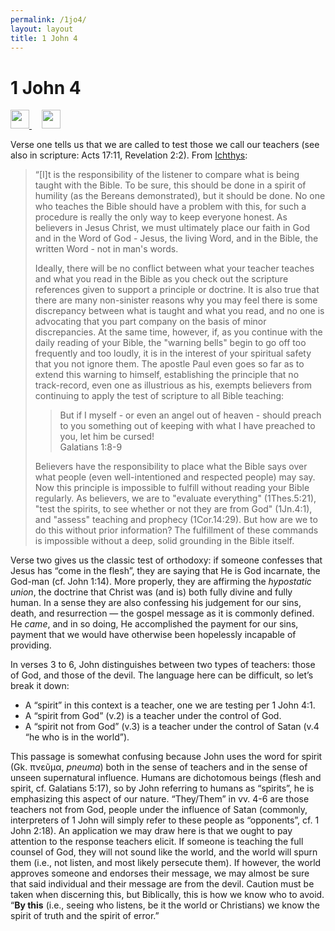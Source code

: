 ```yaml
---
permalink: /1jo4/
layout: layout
title: 1 John 4
---
```


<div class="center">

   <h1>1 John 4</h1>
   
   <a href="https://github.com/StevenTammen/chrya/edit/master/notes/1jo4.md" target="_blank">
     <img src="https://chrya.com/assets/images/GitHub.png" height="30" width="30">
   </a> &nbsp; &nbsp;
   
   <a href="http://prose.io/#StevenTammen/chrya/edit/master/notes/1jo4.md" target="_blank">
     <img src="https://chrya.com/assets/images/Prose.png" height="30" width="30">
   </a>
   
</div>

Verse one tells us that we are called to test those we call our teachers (see also in scripture: Acts 17:11, Revelation 2:2). From [Ichthys](http://ichthys.com/readbible.htm):

> “[I]t is the responsibility of the listener to compare what is being taught with the Bible. To be sure, this should be done in a spirit of humility (as the Bereans demonstrated), but it should be done. No one who teaches the Bible should have a problem with this, for such a procedure is really the only way to keep everyone honest. As believers in Jesus Christ, we must ultimately place our faith in God and in the Word of God - Jesus, the living Word, and in the Bible, the written Word - not in man's words.
>
> Ideally, there will be no conflict between what your teacher teaches and what you read in the Bible as you check out the scripture references given to support a principle or doctrine. It is also true that there are many non-sinister reasons why you may feel there is some discrepancy between what is taught and what you read, and no one is advocating that you part company on the basis of minor discrepancies. At the same time, however, if, as you continue with the daily reading of your Bible, the "warning bells" begin to go off too frequently and too loudly, it is in the interest of your spiritual safety that you not ignore them. The apostle Paul even goes so far as to extend this warning to himself, establishing the principle that no track-record, even one as illustrious as his, exempts believers from continuing to apply the test of scripture to all Bible teaching:
>
>> But if I myself - or even an angel out of heaven - should preach to you something out of keeping with what I have preached to you, let him be cursed! <br/>
>> Galatians 1:8-9
>
> Believers have the responsibility to place what the Bible says over what people (even well-intentioned and respected people) may say. Now this principle is impossible to fulfill without reading your Bible regularly. As believers, we are to "evaluate everything" (1Thes.5:21), "test the spirits, to see whether or not they are from God" (1Jn.4:1), and "assess" teaching and prophecy (1Cor.14:29). But how are we to do this without prior information? The fulfillment of these commands is impossible without a deep, solid grounding in the Bible itself.

Verse two gives us the classic test of orthodoxy: if someone confesses that Jesus has “come in the flesh”, they are saying that He is God incarnate, the God-man (cf. John 1:14). More properly, they are affirming the *hypostatic union*, the doctrine that Christ was (and is) both fully divine and fully human. In a sense they are also confessing his judgement for our sins, death, and resurrection — the gospel message as it is commonly defined. He *came*, and in so doing, He accomplished the payment for our sins, payment that we would have otherwise been hopelessly incapable of providing.

In verses 3 to 6, John distinguishes between two types of teachers: those of God, and those of the devil. The language here can be difficult, so let’s break it down:
- A “spirit” in this context is a teacher, one we are testing per 1 John 4:1.
- A “spirit from God” (v.2) is a teacher under the control of God.
- A “spirit not from God” (v.3) is a teacher under the control of Satan (v.4  “he who is in the world”).

This passage is somewhat confusing because John uses the word for spirit (Gk. πνεῦμα, *pneuma*) both in the sense of teachers and in the sense of unseen supernatural influence. Humans are dichotomous beings (flesh and spirit, cf. Galatians 5:17), so by John referring to humans as “spirits”, he is emphasizing this aspect of our nature.
“They/Them” in vv. 4-6 are those teachers not from God, people under the influence of Satan (commonly, interpreters of 1 John will simply refer to these people as “opponents”, cf. 1 John 2:18). An application we may draw here is that we ought to pay attention to the response teachers elicit. If someone is teaching the full counsel of God, they will not sound like the world, and the world will spurn them (i.e., not listen, and most likely persecute them). If however, the world approves someone and endorses their message, we may almost be sure that said individual and their message are from the devil. Caution must be taken when discerning this, but Biblically, this is how we know who to avoid. “**By this** (i.e., seeing who listens, be it the world or Christians) we know the spirit of truth and the spirit of error.”
